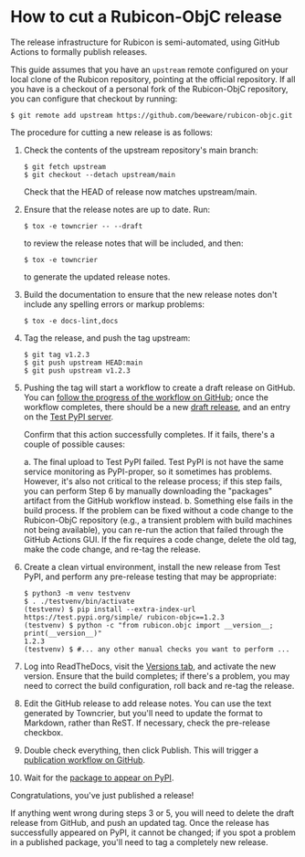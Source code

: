 # How to cut a Rubicon-ObjC release

The release infrastructure for Rubicon is semi-automated, using GitHub
Actions to formally publish releases.

This guide assumes that you have an `upstream` remote configured on your
local clone of the Rubicon repository, pointing at the official
repository. If all you have is a checkout of a personal fork of the
Rubicon-ObjC repository, you can configure that checkout by running:

```console
$ git remote add upstream https://github.com/beeware/rubicon-objc.git
```

The procedure for cutting a new release is as follows:

1.  Check the contents of the upstream repository's main branch:

    ```console
    $ git fetch upstream
    $ git checkout --detach upstream/main
    ```

    Check that the HEAD of release now matches upstream/main.

2.  Ensure that the release notes are up to date. Run:

    ```console
    $ tox -e towncrier -- --draft
    ```

    to review the release notes that will be included, and then:

    ```console
    $ tox -e towncrier
    ```

    to generate the updated release notes.

3.  Build the documentation to ensure that the new release notes don't
    include any spelling errors or markup problems:

    ```console
    $ tox -e docs-lint,docs
    ```

4.  Tag the release, and push the tag upstream:

    ```console
    $ git tag v1.2.3
    $ git push upstream HEAD:main
    $ git push upstream v1.2.3
    ```

5.  Pushing the tag will start a workflow to create a draft release on
    GitHub. You can [follow the progress of the workflow on
    GitHub](https://github.com/beeware/rubicon-objc/actions?query=workflow%3A%22Create+Release%22);
    once the workflow completes, there should be a new [draft
    release](https://github.com/beeware/rubicon-objc/releases), and an
    entry on the [Test PyPI
    server](https://test.pypi.org/project/rubicon-objc/).

    Confirm that this action successfully completes. If it fails,
    there's a couple of possible causes:

    a.  The final upload to Test PyPI failed. Test PyPI is not have the
        same service monitoring as PyPI-proper, so it sometimes has
        problems. However, it's also not critical to the release
        process; if this step fails, you can perform Step 6 by manually
        downloading the "packages" artifact from the GitHub workflow
        instead.
    b.  Something else fails in the build process. If the problem can be
        fixed without a code change to the Rubicon-ObjC repository
        (e.g., a transient problem with build machines not being
        available), you can re-run the action that failed through the
        GitHub Actions GUI. If the fix requires a code change, delete
        the old tag, make the code change, and re-tag the release.

6.  Create a clean virtual environment, install the new release from
    Test PyPI, and perform any pre-release testing that may be
    appropriate:

    ```console
    $ python3 -m venv testvenv
    $ . ./testvenv/bin/activate
    (testvenv) $ pip install --extra-index-url https://test.pypi.org/simple/ rubicon-objc==1.2.3
    (testvenv) $ python -c "from rubicon.objc import __version__; print(__version__)"
    1.2.3
    (testvenv) $ #... any other manual checks you want to perform ...
    ```

7.  Log into ReadTheDocs, visit the [Versions
    tab](https://readthedocs.org/projects/rubicon-objc/versions/), and
    activate the new version. Ensure that the build completes; if
    there's a problem, you may need to correct the build configuration,
    roll back and re-tag the release.

8.  Edit the GitHub release to add release notes. You can use the text
    generated by Towncrier, but you'll need to update the format to
    Markdown, rather than ReST. If necessary, check the pre-release
    checkbox.

9.  Double check everything, then click Publish. This will trigger a
    [publication workflow on
    GitHub](https://github.com/beeware/rubicon-objc/actions?query=workflow%3A%22Upload+Python+Package%22).

10. Wait for the [package to appear on
    PyPI](https://pypi.org/project/rubicon-objc/).

Congratulations, you've just published a release!

If anything went wrong during steps 3 or 5, you will need to delete the
draft release from GitHub, and push an updated tag. Once the release has
successfully appeared on PyPI, it cannot be changed; if you spot a
problem in a published package, you'll need to tag a completely new
release.

